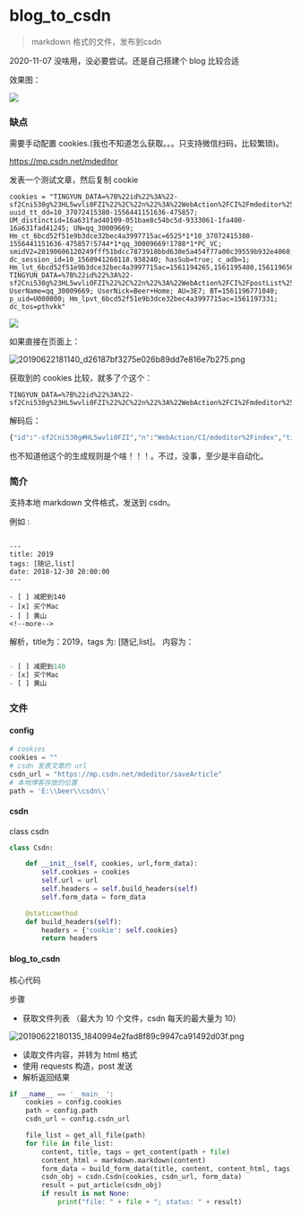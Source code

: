 # blog_to_csdn

> markdown 格式的文件，发布到csdn

2020-11-07 
没啥用，没必要尝试。还是自己搭建个 blog  比较合适

效果图：

![](https://beer-1256523277.cos.ap-shanghai.myqcloud.com/20190623091626_8c31bfeeccf70c2b4152ba5a2a5dda27.png)

### 缺点

需要手动配置 cookies.(我也不知道怎么获取。。。只支持微信扫码，比较繁琐)。

https://mp.csdn.net/mdeditor

发表一个测试文章，然后复制 cookie

```
cookies = "TINGYUN_DATA=%7B%22id%22%3A%22-sf2Cni530g%23HL5wvli0FZI%22%2C%22n%22%3A%22WebAction%2FCI%2Fmdeditor%252Findex%22%2C%22tid%22%3A%22ac9b3a77a3edba%22%2C%22q%22%3A0%2C%22a%22%3A71%7D; uuid_tt_dd=10_37072415380-1556441151636-475857; UM_distinctid=16a631fad40109-051bae8c54bc5d-9333061-1fa400-16a631fad41245; UN=qq_30009669; Hm_ct_6bcd52f51e9b3dce32bec4a3997715ac=6525*1*10_37072415380-1556441151636-475857!5744*1*qq_30009669!1788*1*PC_VC; smidV2=20190606120249fff51bdcc7873918bbd630e5a454f77a00c39559b932e4060; dc_session_id=10_1560941260118.938240; hasSub=true; c_adb=1; Hm_lvt_6bcd52f51e9b3dce32bec4a3997715ac=1561194265,1561195400,1561196568,1561196575; TINGYUN_DATA=%7B%22id%22%3A%22-sf2Cni530g%23HL5wvli0FZI%22%2C%22n%22%3A%22WebAction%2FCI%2FpostList%252Flist%22%2C%22tid%22%3A%22aca7d112b0182e%22%2C%22q%22%3A0%2C%22a%22%3A65%7D; UserName=qq_30009669; UserNick=Beer+Home; AU=3E7; BT=1561196771040; p_uid=U000000; Hm_lpvt_6bcd52f51e9b3dce32bec4a3997715ac=1561197331; dc_tos=pthvkk"
```

![](https://beer-1256523277.cos.ap-shanghai.myqcloud.com/20190622180319_fefe56307a3d60f3d99fbadc866077a4.png)


如果直接在页面上：

![20190622181140_d26187bf3275e026b89dd7e816e7b275.png](https://beer-1256523277.cos.ap-shanghai.myqcloud.com/20190622181140_d26187bf3275e026b89dd7e816e7b275.png)

获取到的 cookies  比较，就多了个这个：

```
TINGYUN_DATA=%7B%22id%22%3A%22-sf2Cni530g%23HL5wvli0FZI%22%2C%22n%22%3A%22WebAction%2FCI%2Fmdeditor%252Findex%22%2C%22tid%22%3A%22ac9b3a77a3edba%22%2C%22q%22%3A0%2C%22a%22%3A71%7D
```

解码后：
```python
{"id":"-sf2Cni530g#HL5wvli0FZI","n":"WebAction/CI/mdeditor%2Findex","tid":"ac9b3a77a3edba","q":0,"a":71}
```

也不知道他这个的生成规则是个啥！！！。不过，没事，至少是半自动化。

### 简介

支持本地 markdown 文件格式，发送到 csdn。

例如 :
```

---
title: 2019
tags: [随记,list]
date: 2018-12-30 20:00:00
---

- [ ] 减肥到140
- [x] 买个Mac
- [ ] 黄山
<!--more-->
```
解析，title为：2019，tags 为: [随记,list]。
内容为：
```python

- [ ] 减肥到140
- [x] 买个Mac
- [ ] 黄山
```

### 文件
#### config

```python
# cookies
cookies = ""
# csdn 发表文章的 url
csdn_url = "https://mp.csdn.net/mdeditor/saveArticle"
# 本地博客存放的位置
path = 'E:\\beer\\csdn\\'
```

#### csdn

class csdn
````python
class Csdn:

    def __init__(self, cookies, url,form_data):
        self.cookies = cookies
        self.url = url
        self.headers = self.build_headers(self)
        self.form_data = form_data

    @staticmethod
    def build_headers(self):
        headers = {'cookie': self.cookies}
        return headers
````

#### blog_to_csdn 

核心代码

步骤

- 获取文件列表 （最大为 10 个文件，csdn 每天的最大量为 10）

![20190622180135_1840994e2fad8f89c9947ca91492d03f.png](https://beer-1256523277.cos.ap-shanghai.myqcloud.com/20190622180135_1840994e2fad8f89c9947ca91492d03f.png)

- 读取文件内容，并转为 html 格式
- 使用 requests 构造，post 发送
- 解析返回结果

```python
if __name__ == '__main__':
    cookies = config.cookies
    path = config.path
    csdn_url = config.csdn_url

    file_list = get_all_file(path)
    for file in file_list:
        content, title, tags = get_content(path + file)
        content_html = markdown.markdown(content)
        form_data = build_form_data(title, content, content_html, tags)
        csdn_obj = csdn.Csdn(cookies, csdn_url, form_data)
        result = put_article(csdn_obj)
        if result is not None:
            print("file: " + file + "; status: " + result)
```
